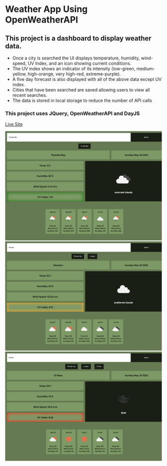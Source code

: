 # Weather App Using OpenWeatherAPI

## This project is a dashboard to display weather data.
* Once a city is searched the UI displays temperature, humidity, wind-speed, UV Index, and an icon showing current conditions.
* The UV index shows an indicator of its intensity (low-green, medium-yellow, high-orange, very high-red, extreme-purple).
* A five day forecast is also displayed with all of the above data except UV index.
* Cities that have been searched are saved allowing users to view all recent searches.
* The data is stored in local storage to reduce the number of API calls
### This project uses JQuery, OpenWeatherAPI and DayJS


[Live Site](https://suedepritch.github.io/sunshine-rainbows/)


![](assets/images/screenshot.png)
![](assets/images/screenshot2.png)
![](assets/images/screenshot3.png)